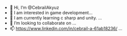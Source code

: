 - 👋 Hi, I’m @CebrailAkyuz
- 👀 I am interested in game development...
- 🌱 I am currently learning c sharp and unity. ...
- 💞️ I’m looking to collaborate on ...
- 📫 https://www.linkedin.com/in/cebrail-a-61ab18236/ ...

<!---
Cebrail000001F/Cebrail000001F is a ✨ special ✨ repository because its `README.md` (this file) appears on your GitHub profile.
You can click the Preview link to take a look at your changes.
--->
